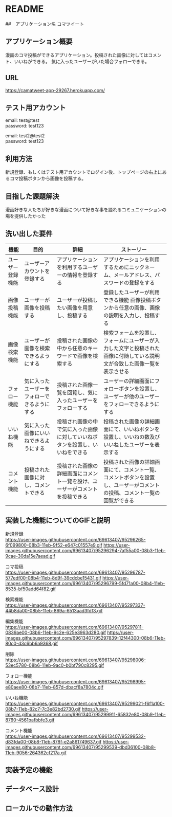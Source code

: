 # README

##　アプリケーション名
コマツイート

## アプリケーション概要
漫画のコマ投稿ができるアプリケーション。投稿された画像に対してはコメント、いいねができる。
気に入ったユーザーがいた場合フォローできる。

## URL
https://camatweet-app-29267.herokuapp.com/

## テスト用アカウント
email: test@test  
password: test123

email: test2@test2  
password: test123

## 利用方法
新規登録、もしくはテスト用アカウントでログイン後、トップページの右上にあるコマ投稿ボタンから画像を投稿する。

## 目指した課題解決
漫画好きな人たちが好きな漫画について好きな事を語れるコミュニケーションの場を提供したかった

## 洗い出した要件
| 機能 | 目的 | 詳細 | ストーリー |
| --- | --- | --- | ---|
| ユーザー登録機能 | ユーザーアカウントを登録する | アプリケーションを利用するユーザーの情報を登録する | アプリケーションを利用するためにニックネーム、メールアドレス、パスワードの登録をする |
| 画像投稿機能 | ユーザーが画像を投稿する | ユーザーが投稿したい画像を用意し、投稿する | 登録したユーザーが利用できる機能  画像投稿ボタンから任意の画像、画像の説明を入力し、投稿する |
| 画像検索機能 | ユーザーが画像を検索できるようにする | 投稿された画像の中から任意のキーワードで画像を検索する | 検索フォームを設置し、フォームにユーザーが入力した文字と投稿された画像に付随している説明文が合致した画像一覧を表示させる |
| フォロー機能 | 気に入ったユーザーをフォローできるようにする | 投稿された画像一覧を回覧し、気に入ったユーザーをフォローする | ユーザーの詳細画面にフォローボタンを設置し、ユーザーが他のユーザーをフォローできるようにする |
| いいね機能 | 気に入った画像にいいねできるようにする | 投稿され画像の中で気に入った画像に対していいねボタンを設置し、いいねをできる | 投稿された画像の詳細画面にて、いいねボタンを設置し、いいねの数及びいいねしたユーザーを表示する |
| コメント機能 | 投稿された画像に対し、コメントできる | 投稿された画像の詳細画面にコメント一覧を設け、ユーザーがコメントを投稿できる | 投稿された画像の詳細画面にて、コメント一覧、コメントボタンを設置し、ユーザーがコメントの投稿、コメント一覧の回覧ができる |



## 実装した機能についてのGIFと説明
新規登録  
https://user-images.githubusercontent.com/69613407/95296265-6f099800-08b3-11eb-9f52-e647c01557e9.gif 
https://user-images.githubusercontent.com/69613407/95296294-7af55a00-08b3-11eb-9cae-30da15e7aead.gif

コマ投稿  
https://user-images.githubusercontent.com/69613407/95296787-577edf00-08b4-11eb-8d9f-39cdcbe15431.gif
https://user-images.githubusercontent.com/69613407/95296799-5fd71a00-08b4-11eb-8535-bf50add64f82.gif

検索機能  
https://user-images.githubusercontent.com/69613407/95297337-44b8da00-08b5-11eb-869a-6513aad3fdf3.gif

編集機能  
https://user-images.githubusercontent.com/69613407/95297811-0839ae00-08b6-11eb-9c2e-625e3963d280.gif
https://user-images.githubusercontent.com/69613407/95297839-12f44300-08b6-11eb-80c0-d3c6bb6a9368.gif

削除  
https://user-images.githubusercontent.com/69613407/95298006-53ec5780-08b6-11eb-9ac0-b0bf790c8295.gif

フォロー機能  
https://user-images.githubusercontent.com/69613407/95298995-e80aee80-08b7-11eb-857d-dbacf8a7804c.gif

いいね機能  
https://user-images.githubusercontent.com/69613407/95299021-f6f1a100-08b7-11eb-82c7-7c3e82bd2730.gif
https://user-images.githubusercontent.com/69613407/95299911-65832e80-08b9-11eb-8760-4561bafbbfe3.gif

コメント機能  
https://user-images.githubusercontent.com/69613407/95299532-d83fda00-08b8-11eb-878f-e2a861749637.gif
https://user-images.githubusercontent.com/69613407/95299539-dbd36100-08b8-11eb-9056-264362cf217a.gif






## 実装予定の機能

## データベース設計

## ローカルでの動作方法

